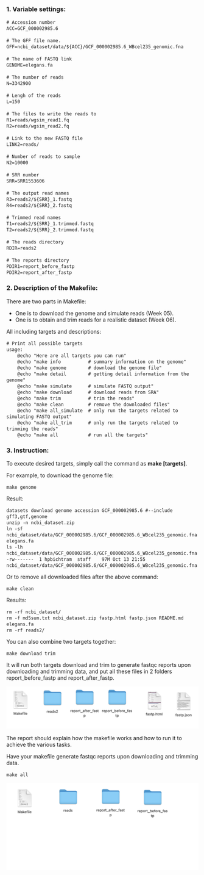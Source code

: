 ### 1. Variable settings:

```
# Accession number
ACC=GCF_000002985.6

# The GFF file name.
GFF=ncbi_dataset/data/${ACC}/GCF_000002985.6_WBcel235_genomic.fna

# The name of FASTQ link
GENOME=elegans.fa

# The number of reads
N=3342900

# Lengh of the reads
L=150

# The files to write the reads to
R1=reads/wgsim_read1.fq
R2=reads/wgsim_read2.fq

# Link to the new FASTQ file
LINK2=reads/

# Number of reads to sample
N2=10000

# SRR number
SRR=SRR1553606

# The output read names
R3=reads2/${SRR}_1.fastq
R4=reads2/${SRR}_2.fastq

# Trimmed read names
T1=reads2/${SRR}_1.trimmed.fastq
T2=reads2/${SRR}_2.trimmed.fastq

# The reads directory
RDIR=reads2

# The reports directory
PDIR1=report_before_fastp
PDIR2=report_after_fastp
```

### 2. Description of the Makefile:

There are two parts in Makefile:
  - One is to download the genome and simulate reads (Week 05).
  - One is to obtain and trim reads for a realistic dataset (Week 06).

All including targets and descriptions:

```
# Print all possible targets
usage:
	@echo "Here are all targets you can run"
	@echo "make info          # summary information on the genome"
	@echo "make genome        # download the genome file"
	@echo "make detail        # getting detail information from the genome"
	@echo "make simulate      # simulate FASTQ output"
	@echo "make download      # download reads from SRA"
	@echo "make trim          # trim the reads"
	@echo "make clean         # remove the downloaded files"
	@echo "make all_simulate  # only run the targets related to simulating FASTQ output"
	@echo "make all_trim      # only run the targets related to trimming the reads"
	@echo "make all           # run all the targets"
```

### 3. Instruction:

To execute desired targets, simply call the command as **make [targets]**.

For example, to download the genome file:

```
make genome
```

Result: 

```
datasets download genome accession GCF_000002985.6 #--include gff3,gtf,genome
unzip -n ncbi_dataset.zip
ln -sf ncbi_dataset/data/GCF_000002985.6/GCF_000002985.6_WBcel235_genomic.fna elegans.fa 
ls -lh ncbi_dataset/data/GCF_000002985.6/GCF_000002985.6_WBcel235_genomic.fna
-rw-------  1 hpbichtram  staff    97M Oct 13 21:55 ncbi_dataset/data/GCF_000002985.6/GCF_000002985.6_WBcel235_genomic.fna
```

Or to remove all downloaded files after the above command:

```
make clean
```

Results:

```
rm -rf ncbi_dataset/
rm -f md5sum.txt ncbi_dataset.zip fastp.html fastp.json README.md elegans.fa
rm -rf reads2/
```

You can also combine two targets together:

```
make download trim
```

It will run both targets download and trim to generate fastqc reports upon downloading and trimming data, and put all these files in 2 folders report_before_fastp and report_after_fastp.

![Trim](https://github.com/nhokchihiro/appbio24-tramha/blob/main/Week07/Images/trim.png)

The report should explain how the makefile works and how to run it to achieve the various tasks.

Have your makefile generate fastqc reports upon downloading and trimming data.

```
make all
```



![Results](https://github.com/nhokchihiro/appbio24-tramha/blob/main/Week07/Images/Results.png)
